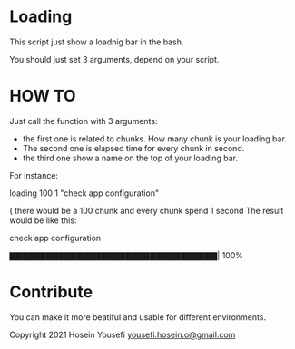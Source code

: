 # Loading

This script just show a loadnig bar in the bash.

You should just set 3 arguments, depend on your script.


# HOW TO
Just call the function with 3 arguments:
  - the first one is related to chunks. How many chunk is your loading bar.
  - The second one is elapsed time for every chunk in second.
  - the third one show a name on the top of your loading bar.

For instance:

loading 100 1 "check app configuration"

( there would be a 100 chunk and every chunk spend 1 second
The result would be like this:

check app configuration

▇▇▇▇▇▇▇▇▇▇▇▇▇▇▇▇▇▇▇▇▇▇▇▇▇▇▇▇▇▇▇▇▇▇| 100%


# Contribute
You can make it more beatiful and usable for different environments.





Copyright 2021 Hosein Yousefi <yousefi.hosein.o@gmail.com>
